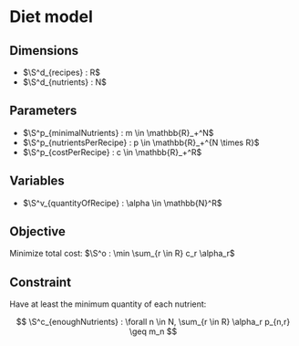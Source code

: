 # Diet model

## Dimensions

+ $\S^d_{recipes} : R$
+ $\S^d_{nutrients} : N$

## Parameters

+ $\S^p_{minimalNutrients} : m \in \mathbb{R}_+^N$
+ $\S^p_{nutrientsPerRecipe} : p \in \mathbb{R}_+^{N \times R}$
+ $\S^p_{costPerRecipe} : c \in \mathbb{R}_+^R$

## Variables

+ $\S^v_{quantityOfRecipe} : \alpha \in \mathbb{N}^R$

## Objective

Minimize total cost: $\S^o : \min \sum_{r \in R} c_r \alpha_r$

## Constraint

Have at least the minimum quantity of each nutrient:

$$
  \S^c_{enoughNutrients} :
  \forall n \in N,
    \sum_{r \in R} \alpha_r p_{n,r} \geq m_n
$$
